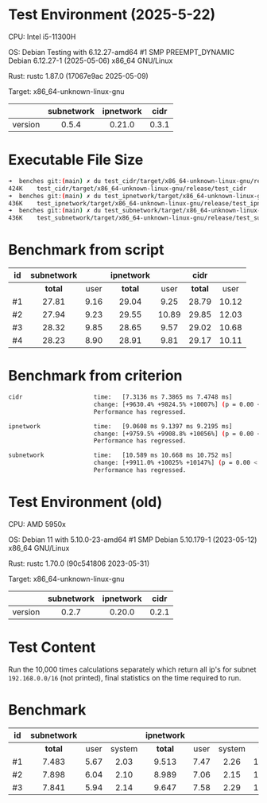 # Test Environment (2025-5-22)

CPU: Intel i5-11300H

OS: Debian Testing with 6.12.27-amd64 #1 SMP PREEMPT_DYNAMIC Debian 6.12.27-1 (2025-05-06) x86_64 GNU/Linux

Rust: rustc 1.87.0 (17067e9ac 2025-05-09)

Target: x86_64-unknown-linux-gnu

|         | subnetwork | ipnetwork | cidr  |
| :-----: | :--------: | :-------: | :---: |
| version |   0.5.4    |  0.21.0   | 0.3.1 |

# Executable File Size

```bash
➜  benches git:(main) ✗ du test_cidr/target/x86_64-unknown-linux-gnu/release/test_cidr -h
424K    test_cidr/target/x86_64-unknown-linux-gnu/release/test_cidr
➜  benches git:(main) ✗ du test_ipnetwork/target/x86_64-unknown-linux-gnu/release/test_ipnetwork -h
436K    test_ipnetwork/target/x86_64-unknown-linux-gnu/release/test_ipnetwork
➜  benches git:(main) ✗ du test_subnetwork/target/x86_64-unknown-linux-gnu/release/test_subnetwork -h
436K    test_subnetwork/target/x86_64-unknown-linux-gnu/release/test_subnetwork
```

# Benchmark from script

|  id   | subnetwork |       | ipnetwork |       |   cidr    |       |
| :---: | :--------: | :---: | :-------: | :---: | :-------: | :---: |
|       | **total**  | user  | **total** | user  | **total** | user  |
|  #1   |   27.81    | 9.16  |   29.04   | 9.25  |   28.79   | 10.12 |
|  #2   |   27.94    | 9.23  |   29.55   | 10.89 |   29.85   | 12.03 |
|  #3   |   28.32    | 9.85  |   28.65   | 9.57  |   29.02   | 10.68 |
|  #4   |   28.23    | 8.90  |   28.91   | 9.81  |   29.17   | 10.11 |

# Benchmark from criterion

```bash
cidr                    time:   [7.3136 ms 7.3865 ms 7.4748 ms]
                        change: [+9630.4% +9824.5% +10007%] (p = 0.00 < 0.05)
                        Performance has regressed.

ipnetwork               time:   [9.0608 ms 9.1397 ms 9.2195 ms]
                        change: [+9759.5% +9908.8% +10056%] (p = 0.00 < 0.05)
                        Performance has regressed.

subnetwork              time:   [10.589 ms 10.668 ms 10.752 ms]
                        change: [+9911.0% +10025% +10147%] (p = 0.00 < 0.05)
                        Performance has regressed.
```

# Test Environment (old)

CPU: AMD 5950x

OS: Debian 11 with 5.10.0-23-amd64 #1 SMP Debian 5.10.179-1 (2023-05-12) x86_64 GNU/Linux

Rust: rustc 1.70.0 (90c541806 2023-05-31)

Target: x86_64-unknown-linux-gnu

|         | subnetwork | ipnetwork | cidr  |
| :-----: | :--------: | :-------: | :---: |
| version |   0.2.7    |  0.20.0   | 0.2.1 |

# Test Content

Run the 10,000 times calculations separately which return all ip's for subnet `192.168.0.0/16` (not printed), final statistics on the time required to run.

# Benchmark

|  id   | subnetwork |       |        | ipnetwork |       |        |   cidr    |       |        |
| :---: | :--------: | :---: | :----: | :-------: | :---: | :----: | :-------: | :---: | :----: |
|       | **total**  | user  | system | **total** | user  | system | **total** | user  | system |
|  #1   |   7.483    | 5.67  |  2.03  |   9.513   | 7.47  |  2.26  |  11.198   | 8.84  |  2.58  |
|  #2   |   7.898    | 6.04  |  2.10  |   8.989   | 7.06  |  2.15  |  11.217   | 8.83  |  2.60  |
|  #3   |   7.841    | 5.94  |  2.14  |   9.647   | 7.58  |  2.29  |  11.163   | 8.78  |  2.60  |
